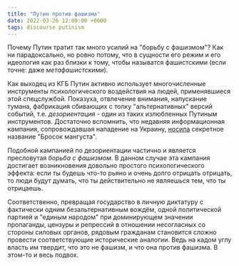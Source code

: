 ```yaml
---
title: "Путин против фашизма"
date: 2022-03-26 12:00:00 +0600
tags: discourse putinism
---
```

Почему Путин тратит так много усилий на "борьбу с фашизмом"? Как ни парадоксально, но ровно потому, что в сущности его режим и его идеология как раз близки к тому, чтобы называтся фашистскими (если точне: даже _метафашистскими_).

Как выходец из КГБ Путин активно использует многочисленные инструменты психологического воздействия на людей, применявшиеся этой спецслужбой. Показуха, отвлечение внимания, напускание тумана, фабрикация сбивающих с толку "альтернативных" версий событий, т.е. _дезориентация_ - один из таких излюбленных Путиным инструментов. Достаточно вспомнить, что недавняя информационная кампания, сопровождавшая нападение на Украину, [носила](https://tjournal.ru/flood/536579-glavy-dnr-i-lnr-zapisali-soobshcheniya-ob-evakuacii-16-fevralya-eto-pokazali-metadannye-video) секретное название "Бросок мангуста".

Подобной кампанией по дезориентации частично и является пресловутая _борьба с фашизмом_. В данном случае эта кампания достигает возникновения довольно простого психологического эффекта: если ты будешь что-то рьяно и очень долго отрицать отрицать, то люди будут думать, что ты действительно не являешься тем, что ты отрицаешь.

Соответственно, превращая государство в личную диктатуру с фактически одним безальтернативным вождём, одной политической партией и "единым народом" при доминирующем значении пропаганды, цензуры и репрессий в отношении несогласных  со стороны силовых органов, рядовым гражданам становится сложно провести соответствующие исторические аналогии. Ведь на кадом углу власть им твердит, что это не фашизм, и что она против фашизма. В этом-то и весь подвох.
